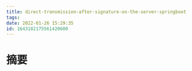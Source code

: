 ```yaml
---
title: direct-transmission-after-signature-on-the-server-springboot
tags: 
date: 2022-01-26 15:29:35
id: 1643182175561420600
---
```

# 摘要



